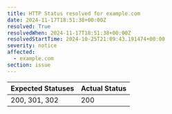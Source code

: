 ```yaml
---
title: HTTP Status resolved for example.com
date: 2024-11-17T18:51:38+00:00Z
resolved: True
resolvedWhen: 2024-11-17T18:51:38+00:00Z
resolvedStartTime: 2024-10-25T21:09:43.191474+00:00
severity: notice
affected:
  - example.com
section: issue
---
```


| Expected Statuses | Actual Status  |
|-------------------|----------------|
| 200, 301, 302 | 200 |
